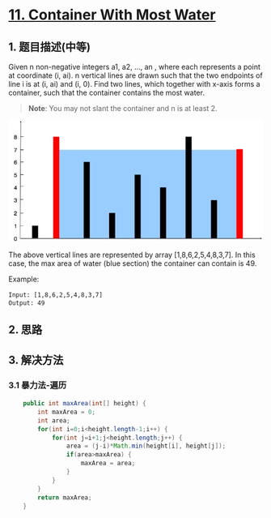 # [11. Container With Most Water](https://leetcode-cn.com/problems/container-with-most-water/)

## 1. 题目描述\(中等\)

Given n non-negative integers a1, a2, ..., an , where each represents a point at coordinate \(i, ai\). n vertical lines are drawn such that the two endpoints of line i is at \(i, ai\) and \(i, 0\). Find two lines, which together with x-axis forms a container, such that the container contains the most water.

> **Note**: You may not slant the container and n is at least 2.

![](/assets/001-100/011-problem-1.png)

The above vertical lines are represented by array \[1,8,6,2,5,4,8,3,7\]. In this case, the max area of water \(blue section\) the container can contain is 49.

Example:

```
Input: [1,8,6,2,5,4,8,3,7]
Output: 49
```

## 2. 思路

## 3. 解决方法

### 3.1 暴力法-遍历



```java
    public int maxArea(int[] height) {
    	int maxArea = 0;
    	int area;
    	for(int i=0;i<height.length-1;i++) {
    		for(int j=i+1;j<height.length;j++) {
    			area = (j-i)*Math.min(height[i], height[j]);
    			if(area>maxArea) {
    				maxArea = area;
    			}
    		}
    	}
        return maxArea;
    }

```





